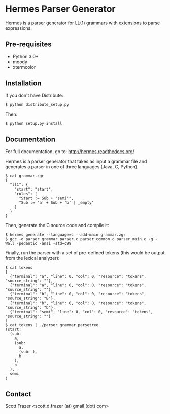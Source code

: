 Hermes Parser Generator
=======================

Hermes is a parser generator for LL(1) grammars with extensions to parse expressions. 

Pre-requisites
--------------

* Python 3.0+
* moody
* xtermcolor

Installation
------------

If you don't have Distribute:

```bash
$ python distribute_setup.py
```

Then:

```bash
$ python setup.py install
```

Documentation
-------------

For full documentation, go to: http://hermes.readthedocs.org/

Hermes is a parser generator that takes as input a grammar file and generates a parser in one of three languages (Java, C, Python).

```
$ cat grammar.zgr
{
  "ll1": {
    "start": "start",
    "rules": [
      "Start := Sub + 'semi'",
      "Sub := 'a' + Sub + 'b' | _empty"
    ]
  }
}
```

Then, generate the C source code and compile it:

```
$ hermes generate --language=c --add-main grammar.zgr
$ gcc -o parser grammar_parser.c parser_common.c parser_main.c -g -Wall -pedantic -ansi -std=c99
```

Finally, run the parser with a set of pre-defined tokens (this would be output from the lexical analyzer):

```
$ cat tokens
[
  {"terminal": "a", "line": 0, "col": 0, "resource": "tokens", "source_string": ""},
  {"terminal": "a", "line": 0, "col": 0, "resource": "tokens", "source_string": ""},
  {"terminal": "b", "line": 0, "col": 0, "resource": "tokens", "source_string": "B"},
  {"terminal": "b", "line": 0, "col": 0, "resource": "tokens", "source_string": "b"},
  {"terminal": "semi", "line": 0, "col": 0, "resource": "tokens", "source_string": ""}
]
$ cat tokens | ./parser grammar parsetree
(start:
  (sub:
    a,
    (sub:
      a,
      (sub: ),
      b
    ),
    b
  ),
  semi
)
```

Contact
-------

Scott Frazer <scott.d.frazer (at) gmail (dot) com>
